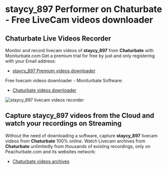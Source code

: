 # staycy_897 Performer on Chaturbate - Free LiveCam videos downloader

## Chaturbate Live Videos Recorder

Monitor and record livecam videos of **staycy_897** from **Chaturbate** with Moniturbate.com
Get a premium trial for free by just and only registering with your Email address:
* [staycy_897 Premium videos downloader](https://moniturbate.com/request-demo-licence-key.html)

Free livecam videos downloader - Moniturbate Software:
* [Chaturbate videos downloader](https://moniturbate.com/moniturbate-download-software.html)

![staycy_897 livecam videos recorder](https://peachurnet.com/templates/moniturbate-software.png)


## Capture staycy_897 videos from the Cloud and watch your recordings on Streaming

Without the need of downloading a software, capture **staycy_897** livecam videos from **Chaturbate** 100% online.
Watch Livecam archives from **Chaturbate** unlimitedly from thousands of existing recordings, only on Peachurbate.com and its websites network:
* [Chaturbate videos archives](https://peachurnet.com/)